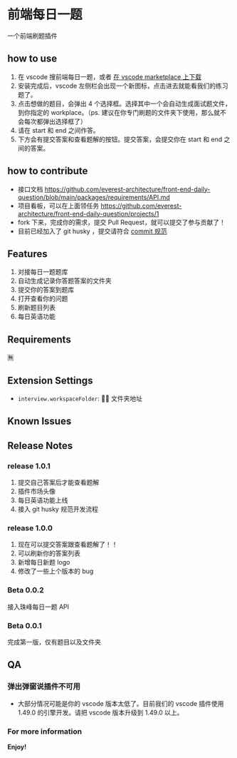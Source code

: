# 前端每日一题

一个前端刷题插件

## how to use

1. 在 vscode 搜前端每日一题，或者 [在 vscode marketplace 上下载](https://marketplace.visualstudio.com/items?itemName=everest-architecture.front-end-daily-question)
2. 安装完成后，vscode 左侧栏会出现一个新图标，点击进去就能看我们的练习题了。
3. 点击想做的题目，会弹出 4 个选择框。选择其中一个会自动生成面试题文件，到你指定的 workplace。（ps. 建议在你专门刷题的文件夹下使用，那么就不会每次都弹出选择框了）
4. 请在 start 和 end 之间作答。
5. 下方会有提交答案和查看题解的按钮。提交答案，会提交你在 start 和 end 之间的答案。

## how to contribute

- 接口文档 https://github.com/everest-architecture/front-end-daily-question/blob/main/packages/requirements/API.md
- 项目看板，可以在上面领任务 https://github.com/everest-architecture/front-end-daily-question/projects/1
- fork 下来，完成你的需求，提交 Pull Request，就可以提交了参与贡献了！
- 目前已经加入了 git husky ，提交请符合 [commit 规范](https://www.ruanyifeng.com/blog/2016/01/commit_message_change_log.html)

## Features

1. 对接每日一题题库
2. 自动生成记录你答题答案的文件夹
3. 提交你的答案到题库
4. 打开查看你的问题
5. 刷新题目列表
6. 每日英语功能

## Requirements

🈚️

## Extension Settings

- `interview.workspaceFolder`:  文件夹地址

## Known Issues

## Release Notes

### release 1.0.1

1. 提交自己答案后才能查看题解
2. 插件市场头像
3. 每日英语功能上线
4. 接入 git husky 规范开发流程

### release 1.0.0

1. 现在可以提交答案跟查看题解了！！
2. 可以刷新你的答案列表
3. 新增每日新题 logo
4. 修改了一些上个版本的 bug

### Beta 0.0.2

接入珠峰每日一题 API

### Beta 0.0.1

完成第一版，仅有题目以及文件夹

## QA

### 弹出弹窗说插件不可用

- 大部分情况可能是你的 vscode 版本太低了。目前我们的 vscode 插件使用 1.49.0 的引擎开发。请把 vscode 版本升级到 1.49.0 以上。

### For more information

**Enjoy!**
